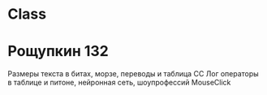 # Class
# Рощупкин 132
Размеры текста в битах, морзе, переводы и таблица СС
Лог операторы в таблице и питоне, нейронная сеть, шоупрофессий
MouseClick
